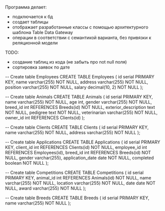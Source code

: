 Программа делает:
- подключается к бд
- создает таблицы
- отображает разработанные классы с помощью архитектурного шаблона Table Data Gateway
- операции в соответствии с семантикой варианта, без привязки к реляционной модели

TODO:
  - создание таблиц из кода (не забыть про not null поля)
  - сортировка заявок по дате



-- Create table Employees
CREATE TABLE Employees (
  id serial PRIMARY KEY,
  name varchar(255) NOT NULL,
  address varchar(255) NOT NULL,
  position varchar(255) NOT NULL,
  salary decimal(10, 2) NOT NULL
);

-- Create table Animals
CREATE TABLE Animals (
  id serial PRIMARY KEY,
  name varchar(255) NOT NULL,
  age int,
  gender varchar(255) NOT NULL,
  breed_id int REFERENCES Breeds(id) NOT NULL,
  exterior_description text NOT NULL,
  pedigree text NOT NULL,
  veterinarian varchar(255) NOT NULL,
  owner_id int REFERENCES Clients(id)
);

-- Create table Clients
CREATE TABLE Clients (
  id serial PRIMARY KEY,
  name varchar(255) NOT NULL,
  address varchar(255) NOT NULL
);

-- Create table Applications
CREATE TABLE Applications (
  id serial PRIMARY KEY,
  client_id int REFERENCES Clients(id) NOT NULL,
  employee_id int REFERENCES Employees(id),
  breed_id int REFERENCES Breeds(id) NOT NULL,
  gender varchar(255),
  application_date date NOT NULL,
  completed boolean NOT NULL
);

-- Create table Competitions
CREATE TABLE Competitions (
  id serial PRIMARY KEY,
  animal_id int REFERENCES Animals(id) NOT NULL,
  name varchar(255) NOT NULL,
  location varchar(255) NOT NULL,
  date date NOT NULL,
  award varchar(255) NOT NULL
);

-- Create table Breeds
CREATE TABLE Breeds (
  id serial PRIMARY KEY,
  name varchar(255) NOT NULL
);

